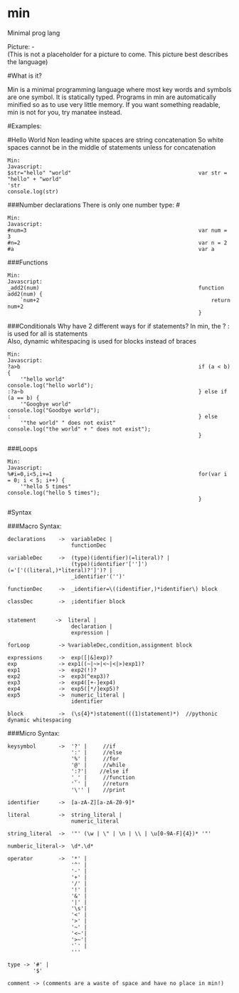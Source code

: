 min
===

Minimal prog lang

Picture: -  
    (This is not a placeholder for a picture to come. This picture best describes the language)  

#What is it?  

Min is a minimal programming language where most key words and symbols are one symbol. It is statically typed. Programs in min are automatically minified so as to use very little memory. If you want something readable, min is not for you, try manatee instead.


#Examples:

#Hello World
Non leading white spaces are string concatenation 
So white spaces cannot be in the middle of statements unless for concatenation
```
Min:                                                        Javascript:
$str="hello" "world"                                        var str = "hello" + "world"
'str                                                        console.log(str)
```
  

###Number declarations
There is only one number type: \#
```
Min:                                                        Javascript:
#num=3                                                      var num = 3
#n=2                                                        var n = 2
#a                                                          var a
```

###Functions
```
Min:                                                        Javascript:
_add2(num)                                                  function add2(num) {
    `num+2                                                      return num+2
                                                            }
```


###Conditionals
Why have 2 different ways for if statements? In min, the ? : is used for all is statements  
Also, dynamic whitespacing is used for blocks instead of braces
```
Min:                                                        Javascript:
?a>b                                                        if (a < b) {  
    '"hello world"                                          console.log("hello world");  
:?a~b                                                       } else if (a == b) { 
    '"Googbye world"                                        console.log("Goodbye world"); 
:                                                           } else 
    '"the world" " does not exist"                          console.log("the world" + " does not exist");
                                                            }
``` 


###Loops
```
Min:                                                        Javascript:
%#i=0,i<5,i+=1                                              for(var i = 0; i < 5; i++) {
    '"hello 5 times"                                             console.log("hello 5 times"); 
                                                            }
``` 

#Syntax
 
###Macro Syntax:

```
declarations    ->  variableDec |  
                    functionDec 
                    
variableDec     ->  (type)(identifier)(=literal)? |  
                    (type)(identifier'['']')(='['((literal,)*literal)?']')? |  
                    _identifier'('')'  
                
functionDec     ->  _identifier=\((identifier,)*identifier\) block

classDec        ->  ;identifier block
                

statement      ->  literal |  
                    declaration |   
                    expression |  

forLoop         -> %variableDec,condition,assignment block
              
expressions     ->  exp([|&]exp)?  
exp             -> exp1((~|~>|<~|<|>)exp1)?  
exp1            ->  exp2(!)?  
exp2            ->  exp3(^exp3)?  
exp3            ->  exp4([+-]exp4)  
exp4            ->  exp5([*/]exp5)?  
exp5            ->  numeric_literal |
                    identifier

block           ->  (\s{4}*)statement(((1)statement)*)  //pythonic dynamic whitespacing  
```


###Micro Syntax:  
```
keysymbol       ->  '?' |     //if  
                    ':' |     //else  
                    '%' |     //for
                    '@' |     //while  
                    ':?'|    //else if  
                    '_' |     //function 
                    '`' |     //return 
                    '\'' |    //print 
            
identifier      ->  [a-zA-Z][a-zA-Z0-9]*  

literal         ->  string_literal |
                    numeric_literal
           
string_literal  ->  '"' (\w | \" | \n | \\ | \u[0-9A-F]{4})* '"'  

numberic_literal->  \d*.\d*  

operator        ->  '*' |  
                    '^' |  
                    '-' |  
                    '+' |  
                    '/' |  
                    '!' |
                    '&' |
                    '|' |
                    '\s'|  
                    '<' |  
                    '>' |  
                    '~' |  
                    '<~'|  
                    '>~'|  
                    '`' |
                    '''
             
type -> '#' |  
        '$'
        
comment -> (comments are a waste of space and have no place in min!)  
```




